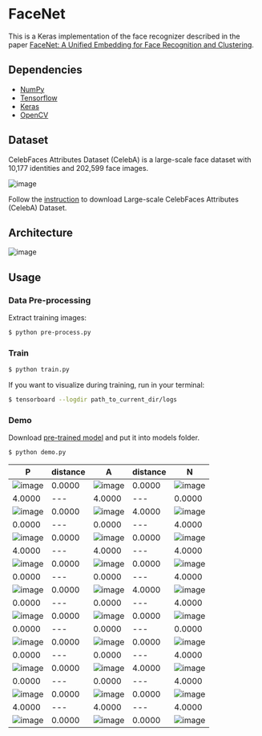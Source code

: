 # FaceNet

This is a Keras implementation of the face recognizer described in the paper [FaceNet: A Unified Embedding for Face Recognition and Clustering](https://arxiv.org/abs/1503.03832).

## Dependencies
- [NumPy](http://docs.scipy.org/doc/numpy-1.10.1/user/install.html)
- [Tensorflow](https://www.tensorflow.org/versions/r0.8/get_started/os_setup.html)
- [Keras](https://keras.io/#installation)
- [OpenCV](https://opencv-python-tutroals.readthedocs.io/en/latest/)

## Dataset

CelebFaces Attributes Dataset (CelebA) is a large-scale face dataset with 10,177 identities and 202,599 face images.

![image](https://github.com/foamliu/FaceNet/raw/master/images/CelebA.png)

Follow the [instruction](http://mmlab.ie.cuhk.edu.hk/projects/CelebA.html) to download Large-scale CelebFaces Attributes (CelebA) Dataset.

## Architecture
![image](https://github.com/foamliu/FaceNet/raw/master/images/model.png)

## Usage
### Data Pre-processing
Extract training images:
```bash
$ python pre-process.py
```

### Train
```bash
$ python train.py
```

If you want to visualize during training, run in your terminal:
```bash
$ tensorboard --logdir path_to_current_dir/logs
```

### Demo

Download [pre-trained model](https://github.com/foamliu/Look-Into-Person/releases/download/v1.0/model.119-2.2473.hdf5) and put it into models folder.

```bash
$ python demo.py
```

P | distance | A | distance | N |
|---|---|---|---|---|
|![image](https://github.com/foamliu/FaceNet/raw/master/images/0_p_image.png)|0.0000|![image](https://github.com/foamliu/FaceNet/raw/master/images/0_a_image.png)|0.0000|![image](https://github.com/foamliu/FaceNet/raw/master/images/0_n_image.png)|
|4.0000|---|4.0000|---|0.0000|
|![image](https://github.com/foamliu/FaceNet/raw/master/images/1_p_image.png)|0.0000|![image](https://github.com/foamliu/FaceNet/raw/master/images/1_a_image.png)|4.0000|![image](https://github.com/foamliu/FaceNet/raw/master/images/1_n_image.png)|
|0.0000|---|0.0000|---|4.0000|
|![image](https://github.com/foamliu/FaceNet/raw/master/images/2_p_image.png)|0.0000|![image](https://github.com/foamliu/FaceNet/raw/master/images/2_a_image.png)|0.0000|![image](https://github.com/foamliu/FaceNet/raw/master/images/2_n_image.png)|
|4.0000|---|4.0000|---|4.0000|
|![image](https://github.com/foamliu/FaceNet/raw/master/images/3_p_image.png)|0.0000|![image](https://github.com/foamliu/FaceNet/raw/master/images/3_a_image.png)|0.0000|![image](https://github.com/foamliu/FaceNet/raw/master/images/3_n_image.png)|
|0.0000|---|0.0000|---|4.0000|
|![image](https://github.com/foamliu/FaceNet/raw/master/images/4_p_image.png)|0.0000|![image](https://github.com/foamliu/FaceNet/raw/master/images/4_a_image.png)|4.0000|![image](https://github.com/foamliu/FaceNet/raw/master/images/4_n_image.png)|
|0.0000|---|0.0000|---|4.0000|
|![image](https://github.com/foamliu/FaceNet/raw/master/images/5_p_image.png)|0.0000|![image](https://github.com/foamliu/FaceNet/raw/master/images/5_a_image.png)|0.0000|![image](https://github.com/foamliu/FaceNet/raw/master/images/5_n_image.png)|
|0.0000|---|0.0000|---|0.0000|
|![image](https://github.com/foamliu/FaceNet/raw/master/images/6_p_image.png)|0.0000|![image](https://github.com/foamliu/FaceNet/raw/master/images/6_a_image.png)|0.0000|![image](https://github.com/foamliu/FaceNet/raw/master/images/6_n_image.png)|
|0.0000|---|0.0000|---|4.0000|
|![image](https://github.com/foamliu/FaceNet/raw/master/images/7_p_image.png)|0.0000|![image](https://github.com/foamliu/FaceNet/raw/master/images/7_a_image.png)|4.0000|![image](https://github.com/foamliu/FaceNet/raw/master/images/7_n_image.png)|
|0.0000|---|0.0000|---|4.0000|
|![image](https://github.com/foamliu/FaceNet/raw/master/images/8_p_image.png)|0.0000|![image](https://github.com/foamliu/FaceNet/raw/master/images/8_a_image.png)|0.0000|![image](https://github.com/foamliu/FaceNet/raw/master/images/8_n_image.png)|
|4.0000|---|4.0000|---|4.0000|
|![image](https://github.com/foamliu/FaceNet/raw/master/images/9_p_image.png)|0.0000|![image](https://github.com/foamliu/FaceNet/raw/master/images/9_a_image.png)|0.0000|![image](https://github.com/foamliu/FaceNet/raw/master/images/9_n_image.png)|